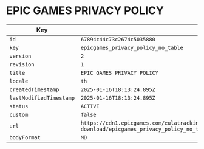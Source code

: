 # EPIC GAMES PRIVACY POLICY

| Key | Value |
| --- | ----- |
| `id` | `67894c44c73c2674c5035880` |
| `key` | `epicgames_privacy_policy_no_table` |
| `version` | `2` |
| `revision` | `1` |
| `title` | `EPIC GAMES PRIVACY POLICY` |
| `locale` | `th` |
| `createdTimestamp` | `2025-01-16T18:13:24.895Z` |
| `lastModifiedTimestamp` | `2025-01-16T18:13:24.895Z` |
| `status` | `ACTIVE` |
| `custom` | `false` |
| `url` | `https://cdn1.epicgames.com/eulatracking-download/epicgames_privacy_policy_no_table/th/v2/r1/c763968a7b94fb55d7fe2dabc4145c21.pdf` |
| `bodyFormat` | `MD` |
